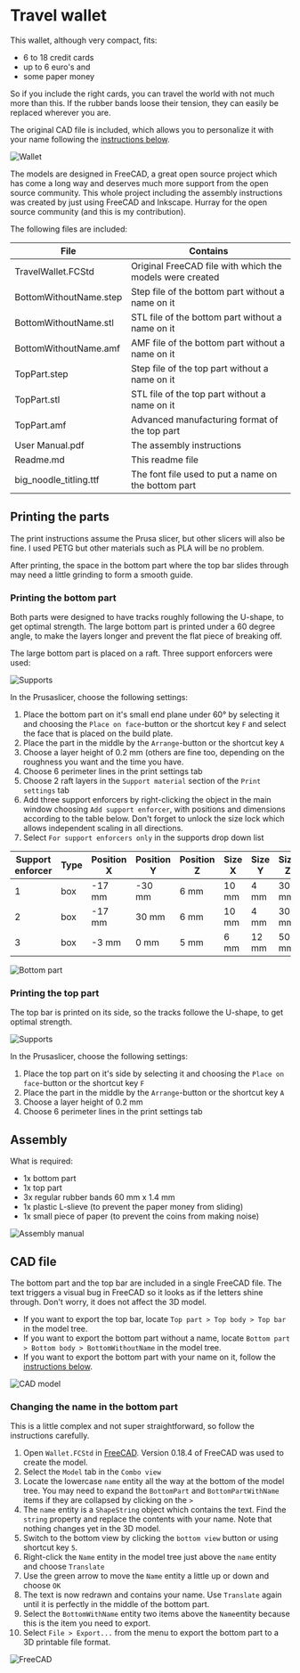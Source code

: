 # Travel wallet

This wallet, although very compact, fits:
- 6 to 18 credit cards
- up to 6 euro's and
- some paper money

So if you include the right cards, you can travel the world with not much more than this. If the rubber bands loose their tension, they can easily be replaced wherever you are.

The original CAD file is included, which allows you to personalize it with your name following the [instructions below](#Changing-the-name-in-the-bottom-part).

![Wallet](images/wallet.png)

The models are designed in FreeCAD, a great open source project which has come a long way and deserves much more support from the open source community. 
This whole project including the assembly instructions was created by just using FreeCAD and Inkscape. Hurray for the open source community (and this is my contribution).

The following files are included:

File                   | Contains
---------------------- | ----------------
TravelWallet.FCStd     | Original FreeCAD file with which the models were created
BottomWithoutName.step | Step file of the bottom part without a name on it
BottomWithoutName.stl  | STL file of the bottom part without a name on it
BottomWithoutName.amf  | AMF file of the bottom part without a name on it
TopPart.step           | Step file of the top part without a name on it
TopPart.stl            | STL file of the top part without a name on it
TopPart.amf            | Advanced manufacturing format of the top part
User Manual.pdf        | The assembly instructions
Readme.md              | This readme file
big_noodle_titling.ttf | The font file used to put a name on the bottom part


## Printing the parts

The print instructions assume the Prusa slicer, but other slicers will also be fine. I used PETG but other materials such as PLA will be no problem.

After printing, the space in the bottom part where the top bar slides through may need a little grinding to form a smooth guide.


### Printing the bottom part

Both parts were designed to have tracks roughly following the U-shape, to get optimal strength. The large bottom part is printed under a 60 degree angle, to make the layers longer and prevent the flat piece of breaking off.

The large bottom part is placed on a raft. Three support enforcers were used:

![Supports](images/supports.png)

In the Prusaslicer, choose the following settings:

1. Place the bottom part on it's small end plane under 60° by selecting it and choosing the `Place on face`-button or the shortcut key `F` and select the face that is placed on the build plate.
1. Place the part in the middle by the `Arrange`-button or the shortcut key `A`
1. Choose a layer height of 0.2 mm (others are fine too, depending on the roughness you want and the time you have.
1. Choose 6 perimeter lines in the print settings tab
1. Choose 2 raft layers in the `Support material` section of the `Print settings` tab
1. Add three support enforcers by right-clicking the object in the main window choosing `Add support enforcer`, with positions and dimensions according to the table below. Don't forget to unlock the size lock which allows independent scaling in all directions.
1. Select `For support enforcers only` in the supports drop down list


Support enforcer | Type | Position X | Position Y | Position Z | Size X | Size Y | Size Z | 
---------------- | ---- | -----------| -----------| -----------| -------| -------| -------|
1                | box  | -17 mm     | -30 mm     | 6 mm       | 10 mm  |  4 mm  | 30 mm  |     
2                | box  | -17 mm     |  30 mm     | 6 mm       | 10 mm  |  4 mm  | 30 mm  |     
3                | box  |  -3 mm     |   0 mm     | 5 mm       |  6 mm  | 12 mm  | 50 mm  |     

![Bottom part](images/bottom.png)


### Printing the top part

The top bar is printed on its side, so the tracks followe the U-shape, to get optimal strength.

![Supports](images/topbar.png)

In the Prusaslicer, choose the following settings:

1. Place the top part on it's side by selecting it and choosing the `Place on face`-button or the shortcut key `F`
1. Place the part in the middle by the `Arrange`-button or the shortcut key `A`
1. Choose a layer height of 0.2 mm
1. Choose 6 perimeter lines in the print settings tab

## Assembly

What is required:
- 1x bottom part
- 1x top part
- 3x regular rubber bands 60 mm x 1.4 mm 
- 1x plastic L-slieve (to prevent the paper money from sliding)
- 1x small piece of paper (to prevent the coins from making noise)

![Assembly manual](images/manual.png)


## CAD file
The bottom part and the top bar are included in a single FreeCAD file. The text triggers a visual bug in FreeCAD so it looks as if the letters shine through. Don't worry, it does not affect the 3D model.
- If you want to export the top bar, locate `Top part > Top body > Top bar` in the model tree.
- If you want to export the bottom part without a name, locate `Bottom part > Bottom body > BottomWithoutName` in the model tree.
- If you want to export the bottom part with your name on it, follow the  [instructions below](#Changing-the-name-in-the-bottom-part).

![CAD model](images/model.png)

### Changing the name in the bottom part

This is a little complex and not super straightforward, so follow the instructions carefully.

1. Open `Wallet.FCStd` in [FreeCAD](https://www.freecadweb.org/downloads.php). Version 0.18.4 of FreeCAD was used to create the model.
1. Select the `Model` tab in the `Combo view` 
1. Locate the lowercase `name` entity all the way at the bottom of the model tree. You may need to expand the `BottomPart` and `BottomPartWithName` items if they are collapsed by clicking on the `>`
1. The `name` entity is a `ShapeString` object which contains the text. Find the `string` property and replace the contents with your name. Note that nothing changes yet in the 3D model.
1. Switch to the bottom view by clicking the `bottom view` button or using shortcut key `5`.
1. Right-click the `Name` entity in the model tree just above the `name` entity and choose `Translate`
1. Use the green arrow to move the `Name` entity a little up or down and choose `OK`
1. The text is now redrawn and contains your name. Use `Translate` again until it is perfectly in the middle of the bottom part.
1. Select the `BottomWithName` entity two items above the `Name`entity because this is the item you need to export.
1. Select `File > Export...` from the menu to export the bottom part to a 3D printable file format.

![FreeCAD](images/freecad.png)
